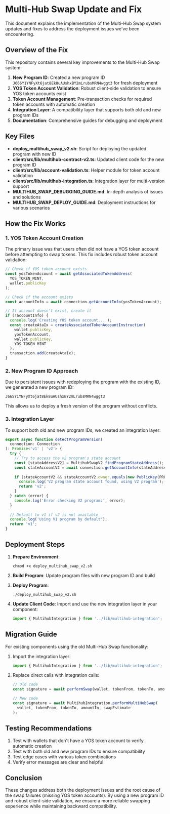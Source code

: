 # Multi-Hub Swap Update and Fix

This document explains the implementation of the Multi-Hub Swap system updates and fixes to address the deployment issues we've been encountering.

## Overview of the Fix

This repository contains several key improvements to the Multi-Hub Swap system:

1. **New Program ID**: Created a new program ID `J66SY1YNFyXt6jat8Ek8uAUshxBY2mLrubsMRN4wggt3` for fresh deployment
2. **YOS Token Account Validation**: Robust client-side validation to ensure YOS token accounts exist
3. **Token Account Management**: Pre-transaction checks for required token accounts with automatic creation
4. **Integration Layer**: A compatibility layer that supports both old and new program IDs
5. **Documentation**: Comprehensive guides for debugging and deployment

## Key Files

- **deploy_multihub_swap_v2.sh**: Script for deploying the updated program with new ID
- **client/src/lib/multihub-contract-v2.ts**: Updated client code for the new program ID
- **client/src/lib/account-validation.ts**: Helper module for token account validation
- **client/src/lib/multihub-integration.ts**: Integration layer for multi-version support
- **MULTIHUB_SWAP_DEBUGGING_GUIDE.md**: In-depth analysis of issues and solutions
- **MULTIHUB_SWAP_DEPLOY_GUIDE.md**: Deployment instructions for various scenarios

## How the Fix Works

### 1. YOS Token Account Creation

The primary issue was that users often did not have a YOS token account before attempting to swap tokens. This fix includes robust token account validation:

```typescript
// Check if YOS token account exists
const yosTokenAccount = await getAssociatedTokenAddress(
  YOS_TOKEN_MINT,
  wallet.publicKey
);

// Check if the account exists
const accountInfo = await connection.getAccountInfo(yosTokenAccount);

// If account doesn't exist, create it
if (!accountInfo) {
  console.log('Creating YOS token account...');
  const createAtaIx = createAssociatedTokenAccountInstruction(
    wallet.publicKey,
    yosTokenAccount,
    wallet.publicKey,
    YOS_TOKEN_MINT
  );
  transaction.add(createAtaIx);
}
```

### 2. New Program ID Approach

Due to persistent issues with redeploying the program with the existing ID, we generated a new program ID:

```
J66SY1YNFyXt6jat8Ek8uAUshxBY2mLrubsMRN4wggt3
```

This allows us to deploy a fresh version of the program without conflicts.

### 3. Integration Layer

To support both old and new program IDs, we created an integration layer:

```typescript
export async function detectProgramVersion(
  connection: Connection
): Promise<'v1' | 'v2'> {
  try {
    // Try to access the v2 program's state account
    const [stateAddressV2] = MultihubSwapV2.findProgramStateAddress();
    const stateAccountV2 = await connection.getAccountInfo(stateAddressV2);
    
    if (stateAccountV2 && stateAccountV2.owner.equals(new PublicKey(PROGRAM_ID_V2))) {
      console.log('V2 program state account found, using V2 program');
      return 'v2';
    }
  } catch (error) {
    console.log('Error checking V2 program:', error);
  }
  
  // Default to v1 if v2 is not available
  console.log('Using V1 program by default');
  return 'v1';
}
```

## Deployment Steps

1. **Prepare Environment**:
   ```
   chmod +x deploy_multihub_swap_v2.sh
   ```

2. **Build Program**:
   Update program files with new program ID and build

3. **Deploy Program**:
   ```
   ./deploy_multihub_swap_v2.sh
   ```

4. **Update Client Code**:
   Import and use the new integration layer in your component:
   ```typescript
   import { MultihubIntegration } from '../lib/multihub-integration';
   ```

## Migration Guide

For existing components using the old Multi-Hub Swap functionality:

1. Import the integration layer:
   ```typescript
   import { MultihubIntegration } from '../lib/multihub-integration';
   ```

2. Replace direct calls with integration calls:
   ```typescript
   // Old code
   const signature = await performSwap(wallet, tokenFrom, tokenTo, amountIn, swapEstimate);
   
   // New code
   const signature = await MultihubIntegration.performMultiHubSwap(
     wallet, tokenFrom, tokenTo, amountIn, swapEstimate
   );
   ```

## Testing Recommendations

1. Test with wallets that don't have a YOS token account to verify automatic creation
2. Test with both old and new program IDs to ensure compatibility
3. Test edge cases with various token combinations
4. Verify error messages are clear and helpful

## Conclusion

These changes address both the deployment issues and the root cause of the swap failures (missing YOS token accounts). By using a new program ID and robust client-side validation, we ensure a more reliable swapping experience while maintaining backward compatibility.